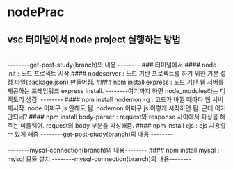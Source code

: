 # nodePrac

## vsc 터미널에서 node project 실행하는 방법 
<br>
--------get-post-study(branch)의 내용 --------
### 터미널에서 
#### node init : 노드 프로젝트 시작
#### nodeserver : 노드 기반 프로젝트를 하기 위한 기본 설정 파일(package.json) 만들어짐. 
#### npm install express : 노드 기반 웹 서버를 제공하는 프레임워크 express install. 
--------여기까지 하면 node_modules라는 디렉토리 생김. --------
#### npm install nodemon -g : 코드가 바뀔 때마다 웹 서버 재시작. node 어쩌구.js 안해도 됨. nodemon 어쩌구.js 이렇게 시작하면 됨. 근데 이거 안되네? 
#### npm install body-parser : request와 response 사이에서 파싱을 해주는 미들웨어. request의 body 부분을 파싱해줌. 
#### npm install ejs : ejs 사용할 수 있게 해줌 
--------get-post-study(branch)의 내용 --------
<br><br>
--------mysql-connection(branch)의 내용--------
#### npm install mysql : mysql 모듈 설치
--------mysql-connection(branch)의 내용--------
